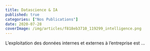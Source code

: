 ```yaml
---
title: Datascience & IA
published: true
categories: ["Nos Publications"]
date: 2020-07-28
coverImage: /img/articles/f818eb3710_119299_intelligence.png
---
```



L’exploitation des données internes et externes à l’entreprise est ...